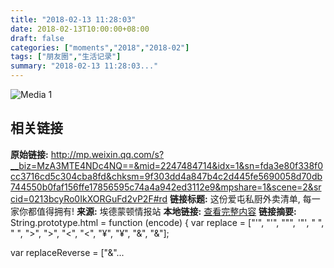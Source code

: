 ```yaml
---
title: "2018-02-13 11:28:03"
date: 2018-02-13T10:00:00+08:00
draft: false
categories: ["moments","2018","2018-02"]
tags: ["朋友圈","生活记录"]
summary: "2018-02-13 11:28:03..."
---
```


![Media 1](/Moments/photos/2018-02-13/201802131128030.jpg)

## 相关链接

**原始链接:** http://mp.weixin.qq.com/s?__biz=MzA3MTE4NDc4NQ==&mid=2247484714&idx=1&sn=fda3e80f338f0cc3716cd5c304cba8fd&chksm=9f303dd4a847b4c2d445fe5690058d70db744550b0faf156ffe17856595c74a4a942ed3112e9&mpshare=1&scene=2&srcid=0213bcyRo0IkXORGuFd2vP2F#rd
**链接标题:** 这份爱屯私厨外卖清单, 每一家你都值得拥有!
**来源:** 埃德蒙顿情报站
**本地链接:** [查看完整内容](/link_content/2018/02/2018-02-13/link_content/)
**链接摘要:** String.prototype.html = function (encode) {
  var replace = ["&#39;", "'", "&quot;", '"', "&nbsp;", " ", "&gt;", ">", "&lt;", "<", "&yen;", "¥", "&amp;", "&"];
 
 
 
 
 
  
  var replaceReverse = ["&"...


